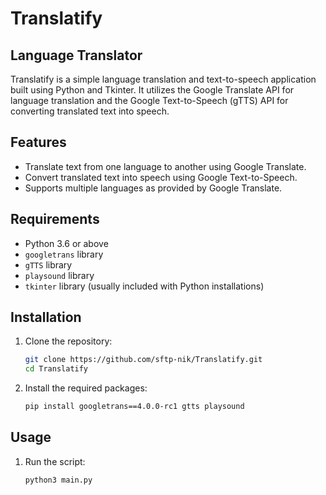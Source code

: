 # Translatify

## Language Translator

Translatify is a simple language translation and text-to-speech application built using Python and Tkinter. It utilizes the Google Translate API for language translation and the Google Text-to-Speech (gTTS) API for converting translated text into speech.

## Features

- Translate text from one language to another using Google Translate.
- Convert translated text into speech using Google Text-to-Speech.
- Supports multiple languages as provided by Google Translate.

## Requirements

- Python 3.6 or above
- `googletrans` library
- `gTTS` library
- `playsound` library
- `tkinter` library (usually included with Python installations)

## Installation

1. Clone the repository:
    ```bash
   git clone https://github.com/sftp-nik/Translatify.git
   cd Translatify
    
2. Install the required packages:

   ```bash
   pip install googletrans==4.0.0-rc1 gtts playsound

## Usage

1. Run the script:
   ```bash
   python3 main.py
 